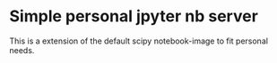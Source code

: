# Simple personal jpyter nb server

This is a extension of the default scipy notebook-image to fit personal needs.
